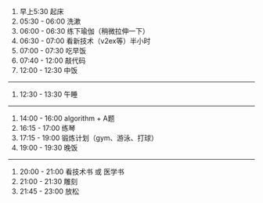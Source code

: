 1. 早上5:30 起床
2. 05:30 - 06:00 洗漱
3. 06:00 - 06:30 练下瑜伽（稍微拉伸一下）
4. 06:30 - 07:00 看新技术（v2ex等）半小时
5. 07:00 - 07:30 吃早饭
6. 07:40 - 12:00 敲代码
7. 12:00 - 12:30 中饭 
----------
1. 12:30 - 13:30 午睡
----------

1. 14:00 - 16:00 algorithm + A题
2. 16:15 - 17:00 练琴
3. 17:15 - 19:00 锻炼计划（gym、游泳、打球）
4. 19:00 - 19:30 晚饭 
----------
1. 20:00 - 21:00 看技术书 或 医学书
2. 21:00 - 21:30 雕刻
3. 21:45 - 23:00 放松